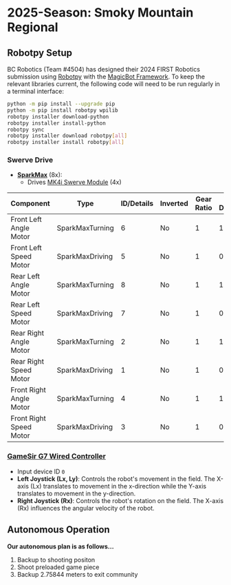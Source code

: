 # 2025-Season: Smoky Mountain Regional

## Robotpy Setup

BC Robotics (Team #4504) has designed their 2024 FIRST Robotics submission using [Robotpy](https://robotpy.readthedocs.io/en/stable/install/robot.html) with the [MagicBot Framework](https://robotpy.readthedocs.io/en/stable/frameworks/magicbot.html). To keep the relevant libraries current, the following code will need to be run regularly in a terminal interface:

```bash
python -m pip install --upgrade pip
python -m pip install robotpy wpilib
robotpy installer download-python
robotpy installer install-python
robotpy sync
robotpy installer download robotpy[all]
robotpy installer install robotpy[all]
```

### Swerve Drive

- **[SparkMax](https://www.revrobotics.com/rev-11-2158/)** (8x):
  - Drives [MK4i Swerve Module](https://www.swervedrivespecialties.com/products/mk4i-swerve-module) (4x)

| Component                 | Type             | ID/Details | Inverted | Gear Ratio | Wheel Diameter | Absolute Encoder | Z-Offset   |
|---------------------------|------------------|------------|----------|------------|----------------|------------------|------------|
| Front Left Angle Motor    | SparkMaxTurning  | 6          | No       | 1          | 1              | Yes              | 5.7535123  |
| Front Left Speed Motor    | SparkMaxDriving  | 5          | No       | 1          | 0.1143         |                  |            |
| Rear Left Angle Motor     | SparkMaxTurning  | 8          | No       | 1          | 1              | Yes              | 5.6867370  |
| Rear Left Speed Motor     | SparkMaxDriving  | 7          | No       | 1          | 0.1143         |                  |            |
| Rear Right Angle Motor    | SparkMaxTurning  | 2          | No       | 1          | 1              | Yes              | 5.5975077  |
| Rear Right Speed Motor    | SparkMaxDriving  | 1          | No       | 1          | 0.1143         |                  |            |
| Front Right Angle Motor   | SparkMaxTurning  | 4          | No       | 1          | 1              | Yes              | 0.0182671  |
| Front Right Speed Motor   | SparkMaxDriving  | 3          | No       | 1          | 0.1143         |                  |            |



### **[GameSir G7 Wired Controller](https://www.amazon.com/dp/B0BM9HRCCV?ref_=cm_sw_r_apin_dp_ER34REM3C1FQSY0W5MQR)**

- Input device ID `0`
- **Left Joystick (Lx, Ly)**: Controls the robot's movement in the field. The X-axis (Lx) translates to movement in the x-direction while the Y-axis translates to movement in the y-direction.
- **Right Joystick (Rx)**: Controls the robot's rotation on the field. The X-axis (Rx) influences the angular velocity of the robot.


## Autonomous Operation

  **Our autonomous plan is as follows...**

  1. Backup to shooting positon
  2. Shoot preloaded game piece
  3. Backup 2.75844 meters to exit community
  
